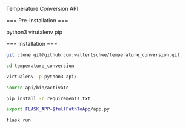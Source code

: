 Temperature Conversion API

=== Pre-Installation ===

python3
virutalenv
pip

=== Installation ===
```bash
git clone git@github.com:waltertschwe/temperature_conversion.git

cd temperature_conversion

virtualenv -p python3 api/

source api/bin/activate

pip install -r requirements.txt

export FLASK_APP=$fullPathToApp/app.py

flask run
```
